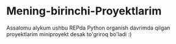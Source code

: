 # Mening-birinchi-Proyektlarim
Assalomu alykum ushbu REPda Python organish davrimda qilgan proyektlarim miniproyekt desak to'griroq bo'ladi :)
